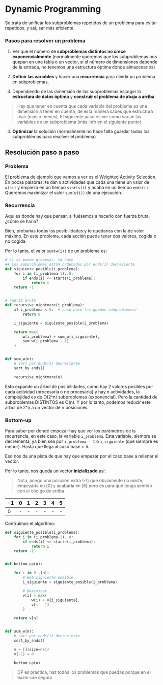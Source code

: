# Dynamic Programming

Se trata de unificar los subproblemas repetidos de un problema para evitar repetidos, y así, ser más eficiente.

### Pasos para resolver un problema

1. Ver que el número de **subproblemas distintos no crece exponencialmente** (normalmente queremos que los subproblemas nos quepan en una tabla o un vector, si el número de dimensiones depende de la entrada, no tenemos una estructura óptima donde almacenarlos)

2. **Definir las variables** y hacer una **recurrencia** para dividir un problema en subproblemas.

3. Dependiendo de las dimensión de los subproblemas escoger la **estructura de datos óptima** y **construir el problema de abajo a arriba**.

> Hay que tener en cuenta que cada variable del problema es una dimensión a tener en cuenta, de esta manera sabes qué estructura usar (más o menos). El siguiente paso es ver como varian las variables de un subproblema (más info en el siguiente punto)

4. **Optimizar** la solución (normalmente no hace falta guardar todos los subproblemas para resolver el problema)

## Resolución paso a paso

### Problema

El problema de ejemplo que vamos a ver es el Weighted Activity Selection. En pocas palabras: te dan `S` actividades que cada una tiene un valor de `w(si)` y empieza en un tiempo `starts(i)` y acaba en un tiempo `ends(i)`. Queremos maximizar el valor `sum(w(i))` de una ejecución.

### Recurrencia

Aquí es donde hay que pensar, si fuésemos a hacerlo con fuerza bruta, ¿cómo se haría?

Bien, probarías todas las posibilidades y te quedarías con la de valor máximo. En este problema, cada acción puede tener dos valores, cogida o no cogida.

Por lo tanto, el valor `sum(w(i))` de un problema es:

```py
# Si se puede procesar, lo hace
## Los subproblemas están ordenados por ends(i) decreciente
def siguiente_posible(i_problema):
	for i in (i_problema-1)..0:
		if ends(i) <= starts(i_problema):
			return i
	return -1


# Fuerza bruta
def recursive_nightmare(i_problema):
	if i_problema < 0:	# caso base (no quedan subproblemas)
		return 0

	i_siguiente = siguiente_posible(i_problema)

	return max(
		w(i_problema) + sum_w(i_siguiente),
		sum_w(i_problema - 1)
	)


def sum_w(n):
	# sort por ends(i) decreciente
	sort_by_ends()

	recursive_nightmare(n)
```

Esto expande un árbol de posibilidades, como hay 2 valores posibles por cada actividad (procesarla o no procesarla) y hay n actividades, la complejidad es de O(2^n) subproblemas (exponencial). Pero la cantidad de subproblemas DISTINTOS es O(n). Y por lo tanto, podemos reducir este árbol de 2^n a un vector de n posiciones.

### Bottom-up

Para saber por donde empezar hay que ver los parámetros de la recurrencia, en este caso, la variable `i_problema`. Esta variable, siempre se decrementa, ya bien sea por `i_problema - 1` o `i_siguiente` (que siempre es menor). Hasta que llega al caso base `< 0`.

Eso nos da una pista de que hay que empezar por el caso base a rellenar el vector.

Por lo tanto, nos queda un vector **inizializado** así:

> Nota, pongo una posición extra (-1) que obviamente no existe, empezaría en [0] y acabaría en [6] pero es para que tenga sentido con el código de arriba

| -1 | 0 | 1 | 2 | 3 | 4 | 5 |
|----|---|---|---|---|---|---|
| 0  | - | - | - | - | - | - |

Contruimos el algoritmo:

```py
def siguiente_posible(i_problema):
	for i in (i_problema-1)..0:
		if ends(i) <= starts(i_problema):
			return i
	return -1


def bottom_up(n):

	for i in 0..(n):
		# Get siguiente posible
		i_siguiente = siguiente_posible(i_problema)

		# Maximizar
		v[i] = max(
			w(i) + v[i_siguiente],
			v[i - 1]
		)

	return v[n]


def sum_w(n):
	# sort por ends(i) decreciente
	sort_by_ends()

	v = [](size=n+1)
	v[-1] = 0

	bottom_up(n)
```

> DP es práctica, haz todos los problemas que puedas porque en el exam cae seguro

